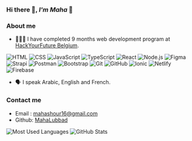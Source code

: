 ### Hi there 👋, *I'm Maha* :slightly_smiling_face:

### About me
- 👩🏻‍🎓 I have completed 9 months web development program at [HackYourFuture Belgium](https://github.com/HackYourFutureBelgium).

![HTML](https://img.shields.io/badge/HTML-239120?logo=html5&logoColor=white)
![CSS](https://img.shields.io/badge/CSS-1572B6?logo=css3&logoColor=white)
![JavaScript](https://img.shields.io/badge/JavaScript-F7DF1E?logo=javascript&logoColor=black)
![TypeScript](https://img.shields.io/badge/TypeScript-3178C6?logo=typescript&logoColor=white)
![React](https://img.shields.io/badge/React-61DAFB?logo=react&logoColor=black)
![Node.js](https://img.shields.io/badge/Node.js-339933?logo=node.js&logoColor=white)
![Figma](https://img.shields.io/badge/Figma-F24E1E?logo=figma&logoColor=white)
![Strapi](https://img.shields.io/badge/Strapi-2E7EEA?logo=strapi&logoColor=white)
![Postman](https://img.shields.io/badge/Postman-FF6C37?logo=postman&logoColor=white)
![Bootstrap](https://img.shields.io/badge/Bootstrap-7952B3?logo=bootstrap&logoColor=white)
![Git](https://img.shields.io/badge/Git-F05032?logo=git&logoColor=white)
![GitHub](https://img.shields.io/badge/GitHub-181717?logo=github&logoColor=white)
![Ionic](https://img.shields.io/badge/Ionic-3880FF?logo=ionic&logoColor=white)
![Netlify](https://img.shields.io/badge/Netlify-00C7B7?logo=netlify&logoColor=white)
![Firebase](https://img.shields.io/badge/Firebase-FFCA28?logo=firebase&logoColor=black)



- 🗣️ I speak Arabic, English and French.
<!-- - ⚡  Fun fact: I am civil engineer.-->

###  Contact me  
- Email : [mahashour16@gmail.com](mailto:mahashour16@gmail.com)
- Github: [MahaLubbad](https://github.com/MahaLubbad)


<div>
  <img src="https://github-readme-stats.vercel.app/api/top-langs/?username=MahaLubbad&layout=compact" alt="Most Used Languages" style=  />
  <img src="https://github-readme-stats.vercel.app/api?username=MahaLubbad&show_icons=true" alt="GitHub Stats" />
</div>






<!--
**MahaLubbad/MahaLubbad** is a ✨ _special_ ✨ repository because its `README.md` (this file) appears on your GitHub profile.

Here are some ideas to get you started:

- 🔭 I’m currently working on ...
- 🌱 I’m currently learning ...
- 👯 I’m looking to collaborate on ...
- 🤔 I’m looking for help with ...
- 💬 Ask me about ...
- 📫 How to reach me: ...
- 😄 Pronouns: ...
- ⚡ Fun fact: ...
-->
